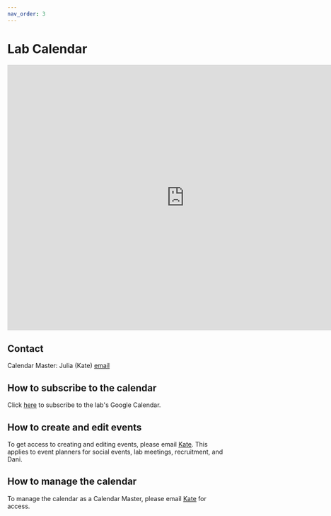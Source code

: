 ```yaml
---
nav_order: 3
---
```

# Lab Calendar

<iframe src="https://calendar.google.com/calendar/embed?src=gv15vdjlsrejtg8alnspjsr78g%40group.calendar.google.com&ctz=America%2FNew_York" style="border: 0" width="800" height="600" frameborder="0" scrolling="no"></iframe>

## Contact
Calendar Master: Julia (Kate) [email](mailto:jbryn@seas.upenn.edu)

## How to subscribe to the calendar
Click [here](https://calendar.google.com/calendar/u/0?cid=Z3YxNXZkamxzcmVqdGc4YWxuc3Bqc3I3OGdAZ3JvdXAuY2FsZW5kYXIuZ29vZ2xlLmNvbQ) to subscribe to the lab's Google Calendar.

## How to create and edit events

To get access to creating and editing events, please email [Kate](mailto:jbryn@seas.upenn.edu). This applies to event planners for social events, lab meetings, recruitment, and Dani.

## How to manage the calendar
To manage the calendar as a Calendar Master, please email [Kate](mailto:jbryn@seas.upenn.edu) for access.
